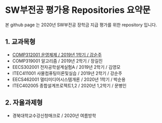 # SW부전공 평가용  Repositories 요약문

본 github page 는 2020년 SW부전공 장학금 지급 평가를 위한 repository 입니다.

## 1. 교과목형

* [COMP312001 운영체제 / 2019년 1학기 / 강순주](https://github.com/hwa10209/OS)
* COMP319001 알고리즘 / 2019년 2학기 / 장길진
* EECS302001 전자공학설계실험A / 2019년 2학기 / 김영모
* ITEC411001 사물컴퓨팅이론및실습 / 2019년 2학기 / 강순주
* EECS462001 멀티미디어시스템개론 / 2020년 1학기 / 박순용
* ITEC402005 종합설계프로젝트1,2 / 2020년 1,2학기 / 문병인

## 2. 자율과제형

* 경북대학교수강신청매크로 / 2020년 여름방학
